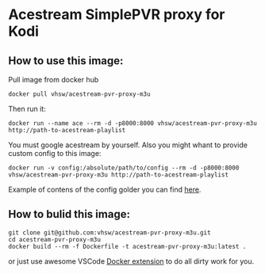 # Acestream SimplePVR proxy for Kodi

## How to use this image:
Pull image from docker hub 
```
docker pull vhsw/acestream-pvr-proxy-m3u
```
Then run it:
```
docker run --name ace --rm -d -p8000:8000 vhsw/acestream-pvr-proxy-m3u http://path-to-acestream-playlist
```
You must google acestream by yourself. Also you might whant to provide custom config to this image:
```
docker run -v config:/absolute/path/to/config --rm -d -p8000:8000 vhsw/acestream-pvr-proxy-m3u http://path-to-acestream-playlist
```
Example of contens of the config golder you can find [here](https://github.com/vhsw/acestream-pvr-proxy-m3u/tree/master/config).

## How to bulid this image:
```
git clone git@github.com:vhsw/acestream-pvr-proxy-m3u.git
cd acestream-pvr-proxy-m3u
docker build --rm -f Dockerfile -t acestream-pvr-proxy-m3u:latest .
```
or just use awesome VSCode [Docker extension](https://marketplace.visualstudio.com/items?itemName=PeterJausovec.vscode-docker) to do all dirty work for you.
